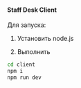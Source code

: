 #### Staff Desk Client

Для запуска:

1. Установить node.js

2. Выполнить

```bash
cd client
npm i
npm run dev
```
